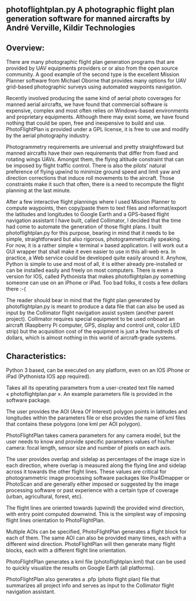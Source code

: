 photoflightplan.py
A photographic flight plan generation software for manned aircrafts
by André Verville, Kildir Technologies
-------------------------------------------------------------------

Overview:
---------
There are many photographic flight plan generation programs that are provided
by UAV equipments providers or or also from the open source community.
A good example of the second type is the excellent Mission Planner software
from Michael Oborne that provides many options for UAV grid-based photographic
surveys using automated waypoints navigation.

Recently involved producing the same kind of aerial photo coverages for manned
aerial aircrafts, we have found that commercial software is expensive, complex
and most often relies on Windows-based environments and proprietary equipments.
Although there may exist some, we have found nothing that could be open, free
and inexpensive to build and use. PhotoFlightPlan is provided under a GPL license,
it is free to use and modify by the aerial photography industry.

Photogrammetry requirements are universal and pretty straightfoward but manned
aircrafts have their own requirements that differ from fixed and rotating wings UAVs.
Amongst them, the flying altitude constraint that can be imposed by flight traffic
control. There is also the pilots’ natural preference of flying upwind to minimize
ground speed and limit yaw and direction corrections that induce roll movements to
the aircraft. Those constraints make it such that often, there is a need to recompute
the flight planning at the last minute.

After a few interactive flight plannings where I used Mission Planner to compute
waypoints, then copy/paste them to text files and reformat/export the latitudes and
longitudes to Google Earth and a GPS-based flight navigation assistant I have built,
called Collimator, I decided that the time had come to automate the generation of those
flight plans. I built photoflightplan.py for this purpose, bearing in mind that it
needs to be simple, straightforward but also rigorous, photogrammetrically speaking.
For now, it is a rather simple « terminal » based application. I will work out a GUI
wrapper that shall make it even easier to use in this all-web era. In practice, a
Web service could be developed quite easily around it. Anyhow, Python is simple to use
and most of all, it is either already pre-installed or can be installed easily and
freely on most computers. There is even a version for IOS, called Pythonista that makes
photoflightplan.py something someone can use on an iPhone or iPad. Too bad folks,
it costs a few dollars there :-(

The reader should bear in mind that the flight plan generated by photoflightplan.py
is meant to produce a data file that can also be used as input by the Collimator
flight navigation assist system (another parent project). Collimator requires special
equipment to be used onboard an aircraft (Raspberry Pi computer, GPS, display and
control unit, color LED strip) but the acquisition cost of the equipment is just a few
hundreds of dollars, which is almost nothing in this world of aircraft-grade systems.

Characteristics:
----------------
Python 3 based, can be executed on any platform, even on an IOS iPhone or iPad
(Pythonista IOS app required).

Takes all its operating parameters from a user-created text file named
« photoflightplan.par ». An example parameters file is provided in the software package.

The user provides the AOI (Area Of Interest) polygon points in latitudes and longitudes
within the parameters file or else provides the name of kml files that contains these
polygons (one kml per AOI polygon).

PhotoFlightPlan takes camera parameters for any camera model, but the user needs to
know and provide specific parameters values of his/her camera: focal length, sensor
size and number of pixels on each axis.

The user provides overlap and sidelap as percentages of the image size in each
direction, where overlap is measured along the flying line and sidelap across it
towards the other flight lines. These values are critical for photogrammetric image
processing software packages like Pix4Dmapper or PhotoScan and are generally either
imposed or suggested by the image processing software or past experience with a certain
type of coverage (urban, agricultural, forest, etc).

The flight lines are oriented towards (upwind) the provided wind direction, with entry
point computed downwind. This is the simplest way of imposing flight lines orientation
to PhotoFlightPlan.

Multiple AOIs can be specified, PhotoFlightPlan generates a flight block for each of
them. The same AOI can also be provided many times, each with a different wind direction.
PhotoFlightPlan will then generate many flight blocks, each with a different flight line
orientation.

PhotoFlightPlan generates a kml file (photoflightplan.kml) that can be used to quickly
visualize the results on Google Earth (all platforms).

PhotoFlightPlan also generates a .pfp (photo flight plan) file that summarizes all
project info and serves as input to the Collimator flight navigation assistant.
